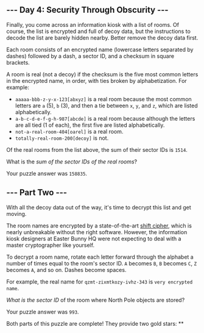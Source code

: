 --- Day 4: Security Through Obscurity ---
-----------------------------------------

Finally, you come across an information kiosk with a list of rooms. Of
course, the list is encrypted and full of decoy data, but the
instructions to decode the list are barely hidden nearby. Better remove
the decoy data first.

Each room consists of an encrypted name (lowercase letters separated by
dashes) followed by a dash, a sector ID, and a checksum in square
brackets.

A room is real (not a decoy) if the checksum is the five most common
letters in the encrypted name, in order, with ties broken by
alphabetization. For example:

-   `aaaaa-bbb-z-y-x-123[abxyz]` is a real room because the most common
    letters are `a` (5), `b` (3), and then a tie between `x`, `y`, and
    `z`, which are listed alphabetically.
-   `a-b-c-d-e-f-g-h-987[abcde]` is a real room because although the
    letters are all tied (1 of each), the first five are listed
    alphabetically.
-   `not-a-real-room-404[oarel]` is a real room.
-   `totally-real-room-200[decoy]` is not.

Of the real rooms from the list above, the sum of their sector IDs is
`1514`.

What is the *sum of the sector IDs of the real rooms*?

Your puzzle answer was `158835`.

--- Part Two ---
----------------

With all the decoy data out of the way, it's time to decrypt this list
and get moving.

The room names are encrypted by a state-of-the-art [shift cipher],
which is nearly unbreakable without the right software. However, the
information kiosk designers at Easter Bunny HQ were not expecting to
deal with a master cryptographer like yourself.

To decrypt a room name, rotate each letter forward through the alphabet
a number of times equal to the room's sector ID. `A` becomes `B`, `B`
becomes `C`, `Z` becomes `A`, and so on. Dashes become spaces.

For example, the real name for `qzmt-zixmtkozy-ivhz-343` is
`very encrypted name`.

*What is the sector ID* of the room where North Pole objects are stored?

Your puzzle answer was `993`.

Both parts of this puzzle are complete! They provide two gold stars:
\*\*

  [shift cipher]: https://en.wikipedia.org/wiki/Caesar_cipher
